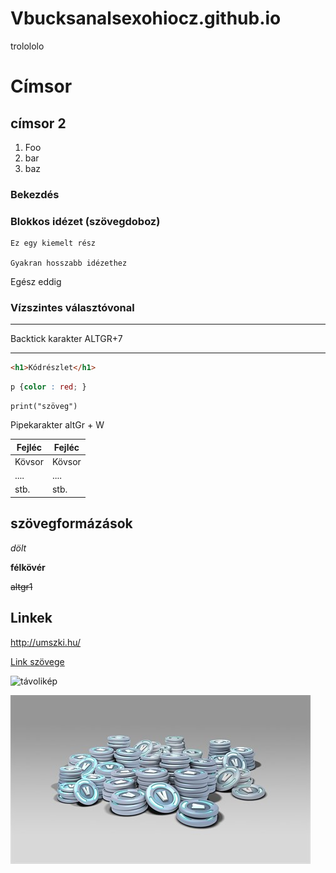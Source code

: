# Vbucksanalsexohiocz.github.io
trolololo
# Címsor
## címsor 2
1. Foo 
2. bar
3. baz

### Bekezdés

### Blokkos idézet (szövegdoboz)

    Ez egy kiemelt rész

    Gyakran hosszabb idézethez

Egész eddig

### Vízszintes választóvonal

---

Backtick karakter ALTGR+7

---





``` html
<h1>Kódrészlet</h1>
```

``` css
p {color : red; }
```

``` phyton
print("szöveg")
```
Pipekarakter altGr + W

Fejléc|Fejléc
------|------
Kövsor|Kövsor
....  |....
stb.  | stb.
## szövegformázások

*dölt*

**félkövér**

~~altgr1~~

## Linkek

http://umszki.hu/

[Link szövege](http://umszki.hu/)

![távolikép](https://store-images.s-microsoft.com/image/apps.11159.71999796408230842.d5b102d1-59c5-43a9-a0a7-791f1ac92271.f1502064-c283-41af-afac-644102e73fd7?q=90&w=480&h=270)

![helyikép](vbucks.jpg)
